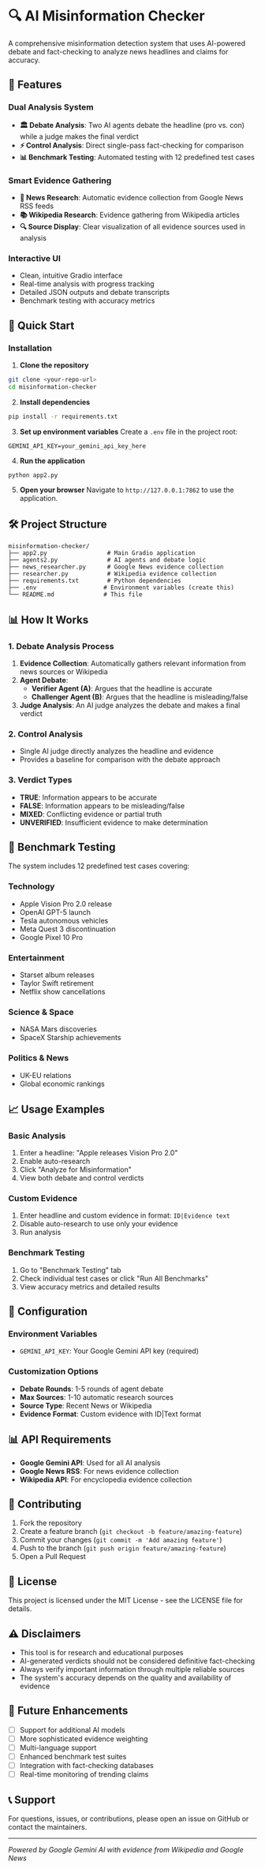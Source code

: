 # 🔍 AI Misinformation Checker

A comprehensive misinformation detection system that uses AI-powered debate and fact-checking to analyze news headlines and claims for accuracy.

## 🌟 Features

### Dual Analysis System
- **🏛️ Debate Analysis**: Two AI agents debate the headline (pro vs. con) while a judge makes the final verdict
- **⚡ Control Analysis**: Direct single-pass fact-checking for comparison
- **📊 Benchmark Testing**: Automated testing with 12 predefined test cases

### Smart Evidence Gathering
- **📰 News Research**: Automatic evidence collection from Google News RSS feeds
- **📚 Wikipedia Research**: Evidence gathering from Wikipedia articles
- **🔍 Source Display**: Clear visualization of all evidence sources used in analysis

### Interactive UI
- Clean, intuitive Gradio interface
- Real-time analysis with progress tracking
- Detailed JSON outputs and debate transcripts
- Benchmark testing with accuracy metrics

## 🚀 Quick Start

### Installation

1. **Clone the repository**
```bash
git clone <your-repo-url>
cd misinformation-checker
```

2. **Install dependencies**
```bash
pip install -r requirements.txt
```

3. **Set up environment variables**
Create a `.env` file in the project root:
```env
GEMINI_API_KEY=your_gemini_api_key_here
```

4. **Run the application**
```bash
python app2.py
```

5. **Open your browser**
Navigate to `http://127.0.0.1:7862` to use the application.

## 🛠️ Project Structure

```
misinformation-checker/
├── app2.py                 # Main Gradio application
├── agents2.py              # AI agents and debate logic
├── news_researcher.py      # Google News evidence collection
├── researcher.py           # Wikipedia evidence collection
├── requirements.txt        # Python dependencies
├── .env                   # Environment variables (create this)
└── README.md              # This file
```

## 📊 How It Works

### 1. Debate Analysis Process
1. **Evidence Collection**: Automatically gathers relevant information from news sources or Wikipedia
2. **Agent Debate**: 
   - **Verifier Agent (A)**: Argues that the headline is accurate
   - **Challenger Agent (B)**: Argues that the headline is misleading/false
3. **Judge Analysis**: An AI judge analyzes the debate and makes a final verdict

### 2. Control Analysis
- Single AI judge directly analyzes the headline and evidence
- Provides a baseline for comparison with the debate approach

### 3. Verdict Types
- **TRUE**: Information appears to be accurate
- **FALSE**: Information appears to be misleading/false  
- **MIXED**: Conflicting evidence or partial truth
- **UNVERIFIED**: Insufficient evidence to make determination

## 🧪 Benchmark Testing

The system includes 12 predefined test cases covering:

### Technology
- Apple Vision Pro 2.0 release
- OpenAI GPT-5 launch
- Tesla autonomous vehicles
- Meta Quest 3 discontinuation
- Google Pixel 10 Pro

### Entertainment  
- Starset album releases
- Taylor Swift retirement
- Netflix show cancellations

### Science & Space
- NASA Mars discoveries
- SpaceX Starship achievements

### Politics & News
- UK-EU relations
- Global economic rankings

## 📈 Usage Examples

### Basic Analysis
1. Enter a headline: "Apple releases Vision Pro 2.0"
2. Enable auto-research 
3. Click "Analyze for Misinformation"
4. View both debate and control verdicts

### Custom Evidence
1. Enter headline and custom evidence in format: `ID|Evidence text`
2. Disable auto-research to use only your evidence
3. Run analysis

### Benchmark Testing
1. Go to "Benchmark Testing" tab
2. Check individual test cases or click "Run All Benchmarks"
3. View accuracy metrics and detailed results

## 🔧 Configuration

### Environment Variables
- `GEMINI_API_KEY`: Your Google Gemini API key (required)

### Customization Options
- **Debate Rounds**: 1-5 rounds of agent debate
- **Max Sources**: 1-10 automatic research sources
- **Source Type**: Recent News or Wikipedia
- **Evidence Format**: Custom evidence with ID|Text format

## 📊 API Requirements

- **Google Gemini API**: Used for all AI analysis
- **Google News RSS**: For news evidence collection
- **Wikipedia API**: For encyclopedia evidence collection

## 🤝 Contributing

1. Fork the repository
2. Create a feature branch (`git checkout -b feature/amazing-feature`)
3. Commit your changes (`git commit -m 'Add amazing feature'`)
4. Push to the branch (`git push origin feature/amazing-feature`)
5. Open a Pull Request

## 📝 License

This project is licensed under the MIT License - see the LICENSE file for details.

## ⚠️ Disclaimers

- This tool is for research and educational purposes
- AI-generated verdicts should not be considered definitive fact-checking
- Always verify important information through multiple reliable sources
- The system's accuracy depends on the quality and availability of evidence

## 🔮 Future Enhancements

- [ ] Support for additional AI models
- [ ] More sophisticated evidence weighting
- [ ] Multi-language support
- [ ] Enhanced benchmark test suites
- [ ] Integration with fact-checking databases
- [ ] Real-time monitoring of trending claims

## 📞 Support

For questions, issues, or contributions, please open an issue on GitHub or contact the maintainers.

---

*Powered by Google Gemini AI with evidence from Wikipedia and Google News*
